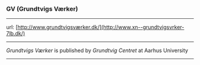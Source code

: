 ### GV (Grundtvigs Værker)

___

url: [http://www.grundtvigsværker.dk/](http://www.xn--grundtvigsvrker-7lb.dk/)

___

*Grundtvigs Værker* is published by *Grundtvig Centret* at Aarhus University

___
